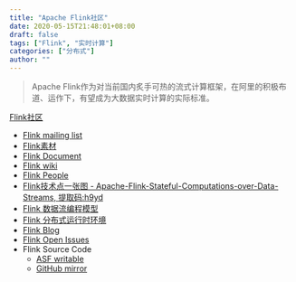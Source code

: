 ```yaml
---
title: "Apache Flink社区"
date: 2020-05-15T21:48:01+08:00
draft: false
tags: ["Flink", "实时计算"]
categories: ["分布式"]
author: ""
---
```


> Apache Flink作为对当前国内炙手可热的流式计算框架，在阿里的积极布道、运作下，有望成为大数据实时计算的实际标准。

[Flink社区](https://flink.apache.org/community.html)
* [Flink mailing list](https://flink.apache.org/community.html#mailing-lists)
* [Flink素材](https://flink.apache.org/material.html)
* [Flink Document](https://ci.apache.org/projects/flink/flink-docs-stable/)
* [Flink wiki](https://cwiki.apache.org/confluence/display/FLINK/Apache+Flink+Home)
* [Flink People](https://flink.apache.org/community.html#people)
* [Flink技术点一张图 - Apache-Flink-Stateful-Computations-over-Data-Streams, 提取码:h9yd](https://pan.baidu.com/s/1takDys1K1yrqODoJEh8X9g)
* [Flink 数据流编程模型](https://ci.apache.org/projects/flink/flink-docs-release-1.8/concepts/programming-model.html)
* [Flink 分布式运行时环境](https://ci.apache.org/projects/flink/flink-docs-release-1.8/concepts/runtime.html)
* [Flink Blog](https://flink.apache.org/blog/)
* [Flink Open Issues](https://issues.apache.org/jira/projects/FLINK/issues/FLINK-21351?filter=allopenissues)
* Flink Source Code
    + [ASF writable](https://gitbox.apache.org/repos/asf/flink.git)
    + [GitHub mirror](https://github.com/apache/flink.git)